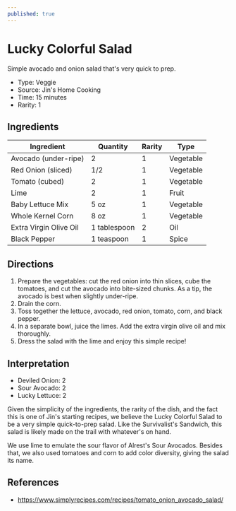 ```yaml
---
published: true
---
```


# Lucky Colorful Salad

Simple avocado and onion salad that's very quick to prep.

* Type: Veggie
* Source: Jin's Home Cooking
* Time: 15 minutes
* Rarity: 1

## Ingredients

| Ingredient           | Quantity       | Rarity | Type      |
| -------------------- | -------------- | ------ | --------- |
| Avocado (under-ripe) | 2              | 1      | Vegetable |
| Red Onion (sliced)   | 1/2            | 1      | Vegetable |
| Tomato (cubed)       | 2              | 1      | Vegetable |
| Lime                 | 2              | 1      | Fruit     |
| Baby Lettuce Mix     | 5 oz           | 1      | Vegetable |
| Whole Kernel Corn    | 8 oz           | 1      | Vegetable |
| Extra Virgin Olive Oil | 1 tablespoon | 2      | Oil       |
| Black Pepper         | 1 teaspoon     | 1      | Spice     |

## Directions

1. Prepare the vegetables: cut the red onion into thin slices, cube the tomatoes, and cut the avocado into bite-sized chunks. As a tip, the avocado is best when slightly under-ripe.
2. Drain the corn.
3. Toss together the lettuce, avocado, red onion, tomato, corn, and black pepper.
4. In a separate bowl, juice the limes. Add the extra virgin olive oil and mix thoroughly.
5. Dress the salad with the lime and enjoy this simple recipe!

## Interpretation

* Deviled Onion: 2
* Sour Avocado: 2
* Lucky Lettuce: 2

Given the simplicity of the ingredients, the rarity of the dish, and the fact this is one of Jin's starting recipes, we believe the Lucky Colorful Salad to be a very simple quick-to-prep salad. Like the Survivalist's Sandwich, this salad is likely made on the trail with whatever's on hand.

We use lime to emulate the sour flavor of Alrest's Sour Avocados. Besides that, we also used tomatoes and corn to add color diversity, giving the salad its name.

## References

* https://www.simplyrecipes.com/recipes/tomato_onion_avocado_salad/
